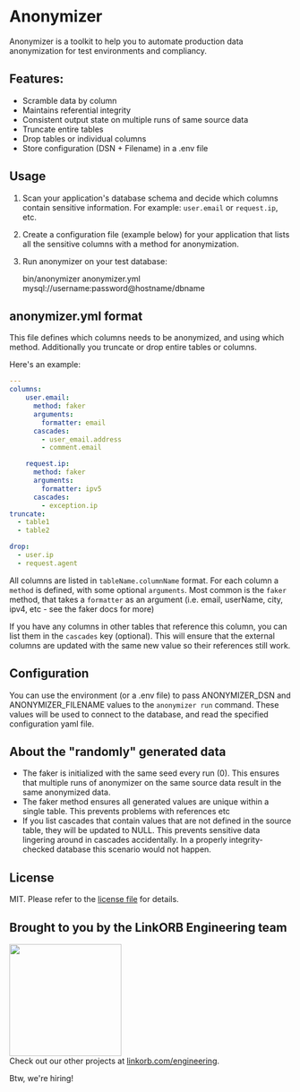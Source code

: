 Anonymizer
==========
Anonymizer is a toolkit to help you to automate production data anonymization for test environments and compliancy.

## Features:

* Scramble data by column
* Maintains referential integrity
* Consistent output state on multiple runs of same source data
* Truncate entire tables
* Drop tables or individual columns
* Store configuration (DSN + Filename) in a .env file

## Usage

1. Scan your application's database schema and decide which columns contain sensitive information. For example: `user.email` or `request.ip`, etc.
2. Create a configuration file (example below) for your application that lists all the sensitive columns with a method for anonymization.
3. Run anonymizer on your test database:

    bin/anonymizer anonymizer.yml mysql://username:password@hostname/dbname

## anonymizer.yml format

This file defines which columns needs to be anonymized, and using which method. Additionally you truncate or drop entire tables or columns.

Here's an example:

```yml
---
columns:
    user.email:
      method: faker
      arguments:
        formatter: email
      cascades:
        - user_email.address
        - comment.email

    request.ip:
      method: faker
      arguments:
        formatter: ipv5
      cascades:
        - exception.ip
truncate:
  - table1
  - table2

drop:
  - user.ip
  - request.agent
```

All columns are listed in `tableName.columnName` format. For each column a `method` is defined, with some optional `arguments`. Most common is the `faker` method, that takes a `formatter` as an argument (i.e. email, userName, city, ipv4, etc - see the faker docs for more)

If you have any columns in other tables that reference this column, you can list them in the `cascades` key (optional). This will ensure that the external columns are updated with the same new value so their references still work.

## Configuration

You can use the environment (or a .env file) to pass ANONYMIZER_DSN and ANONYMIZER_FILENAME values to the `anonymizer run` command. These values will be used to connect to the database, and read the specified configuration yaml file.

## About the "randomly" generated data

* The faker is initialized with the same seed every run (0). This ensures that multiple runs of anonymizer on the same source data result in the same anonymized data.
* The faker method ensures all generated values are unique within a single table. This prevents problems with references etc
* If you list cascades that contain values that are not defined in the source table, they will be updated to NULL. This prevents sensitive data lingering around in cascades accidentally. In a properly integrity-checked database this scenario would not happen.

## License

MIT. Please refer to the [license file](LICENSE) for details.

## Brought to you by the LinkORB Engineering team

<img src="http://www.linkorb.com/d/meta/tier1/images/linkorbengineering-logo.png" width="200px" /><br />
Check out our other projects at [linkorb.com/engineering](http://www.linkorb.com/engineering).

Btw, we're hiring!
